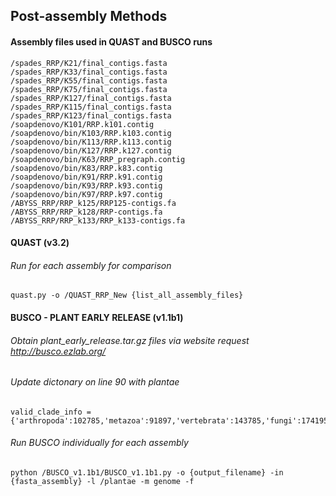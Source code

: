 ## Post-assembly Methods

#### Assembly files used in QUAST and BUSCO runs
```
/spades_RRP/K21/final_contigs.fasta
/spades_RRP/K33/final_contigs.fasta
/spades_RRP/K55/final_contigs.fasta
/spades_RRP/K75/final_contigs.fasta
/spades_RRP/K127/final_contigs.fasta
/spades_RRP/K115/final_contigs.fasta
/spades_RRP/K123/final_contigs.fasta 
/soapdenovo/K101/RRP.k101.contig
/soapdenovo/bin/K103/RRP.k103.contig
/soapdenovo/bin/K113/RRP.k113.contig
/soapdenovo/bin/K127/RRP.k127.contig
/soapdenovo/bin/K63/RRP_pregraph.contig
/soapdenovo/bin/K83/RRP.k83.contig
/soapdenovo/bin/K91/RRP.k91.contig
/soapdenovo/bin/K93/RRP.k93.contig
/soapdenovo/bin/K97/RRP.k97.contig
/ABYSS_RRP/RRP_k125/RRP125-contigs.fa
/ABYSS_RRP/RRP_k128/RRP-contigs.fa
/ABYSS_RRP/RRP_k133/RRP_k133-contigs.fa
```
#### QUAST (v3.2)

###### Run for each assembly for comparison
```
quast.py -o /QUAST_RRP_New {list_all_assembly_files}
```
#### BUSCO - PLANT EARLY RELEASE (v1.1b1)

###### Obtain plant_early_release.tar.gz files via website request http://busco.ezlab.org/
###### Update dictonary on line 90 with plantae
```
valid_clade_info = {'arthropoda':102785,'metazoa':91897,'vertebrata':143785,'fungi':174195,'example':102785,'bacteria':107114,'eukaryota':41317,'plantae':34011}
```
###### Run BUSCO individually for each assembly
```
python /BUSCO_v1.1b1/BUSCO_v1.1b1.py -o {output_filename} -in {fasta_assembly} -l /plantae -m genome -f
```
